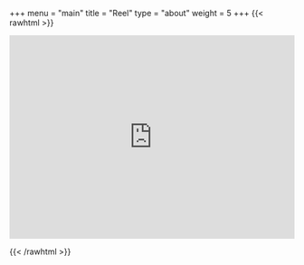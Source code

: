 +++
menu = "main"
title = "Reel"
type = "about"
weight = 5
+++
{{< rawhtml >}}

<iframe width="100%" height="360" src="https://www.youtube.com/embed/iNZesC84dH8" title="YouTube video player" frameborder="0" allow="accelerometer; autoplay; clipboard-write; encrypted-media; gyroscope; picture-in-picture" allowfullscreen></iframe>

{{< /rawhtml >}}
